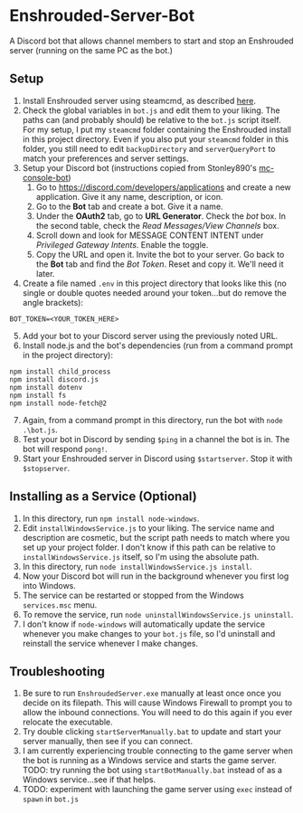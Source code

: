 # Enshrouded-Server-Bot
A Discord bot that allows channel members to start and stop an Enshrouded server (running on the same PC as the bot.)

## Setup
1. Install Enshrouded server using steamcmd, as described [here](https://hub.tcno.co/games/enshrouded/dedicated_server/). 
2. Check the global variables in `bot.js` and edit them to your liking. The paths can (and probably should) be relative to the `bot.js` script itself. For my setup, I put my `steamcmd` folder containing the Enshrouded install in this project directory. Even if you also put your `steamcmd` folder in this folder, you still need to edit `backupDirectory` and `serverQueryPort` to match your preferences and server settings.
3. Setup your Discord bot (instructions copied from Stonley890's [mc-console-bot](https://github.com/Stonley890/mc-console-bot))
    1. Go to https://discord.com/developers/applications and create a new application. Give it any name, description, or icon.
    2. Go to the **Bot** tab and create a bot. Give it a name.
    3. Under the **OAuth2** tab, go to **URL Generator**. Check the _bot_ box. In the second table, check the _Read Messages/View Channels_ box.
    4. Scroll down and look for MESSAGE CONTENT INTENT under _Privileged Gateway Intents_. Enable the toggle.
    5. Copy the URL and open it. Invite the bot to your server. Go back to the **Bot** tab and find the _Bot Token_. Reset and copy it. We'll need it later.
4. Create a file named `.env` in this project directory that looks like this (no single or double quotes needed around your token...but do remove the angle brackets):
```
BOT_TOKEN=<YOUR_TOKEN_HERE>
```
5. Add your bot to your Discord server using the previously noted URL.
6. Install node.js and the bot's dependencies (run from a command prompt in the project directory):
```
npm install child_process
npm install discord.js
npm install dotenv
npm install fs
npm install node-fetch@2
```
7. Again, from a command prompt in this directory, run the bot with `node .\bot.js`.
8. Test your bot in Discord by sending `$ping` in a channel the bot is in. The bot will respond `pong!`.
9. Start your Enshrouded server in Discord using `$startserver`. Stop it with `$stopserver`.

## Installing as a Service (Optional)
1. In this directory, run `npm install node-windows`.
2. Edit `installWindowsService.js` to your liking. The service name and description are cosmetic, but the script path needs to match where you set up your project folder. I don't know if this path can be relative to `installWindowsService.js` itself, so I'm using the absolute path.
3. In this directory, run `node installWindowsService.js install`.
4. Now your Discord bot will run in the background whenever you first log into Windows.
5. The service can be restarted or stopped from the Windows `services.msc` menu.
6. To remove the service, run `node uninstallWindowsService.js uninstall`. 
7. I don't know if `node-windows` will automatically update the service whenever you make changes to your `bot.js` file, so I'd uninstall and reinstall the service whenever I make changes.

## Troubleshooting
1. Be sure to run `EnshroudedServer.exe` manually at least once once you decide on its filepath. This will cause Windows Firewall to prompt you to allow the inbound connections. You will need to do this again if you ever relocate the executable.
2. Try double clicking `startServerManually.bat` to update and start your server manually, then see if you can connect.
3. I am currently experiencing trouble connecting to the game server when the bot is running as a Windows service and starts the game server. TODO: try running the bot using `startBotManually.bat` instead of as a Windows service...see if that helps.
4. TODO: experiment with launching the game server using `exec` instead of `spawn` in `bot.js`